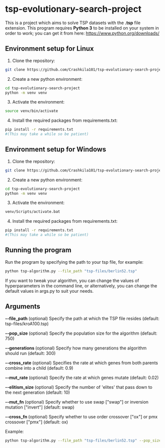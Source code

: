 # tsp-evolutionary-search-project
This is a project which aims to solve TSP datasets with the **.tsp** file extension.
This program requires **Python 3** to be installed on your system in order to work; you can get it from here: https://www.python.org/downloads/

## Environment setup for Linux

1. Clone the repository:

```bash
git clone https://github.com/Crashkila101/tsp-evolutionary-search-project.git
```

2. Create a new python environment:
```bash
cd tsp-evolutionary-search-project
python -m venv venv
```

3. Activate the environment:
```bash
source venv/bin/activate
```

4. Install the required packages from requirements.txt:
```bash
pip install -r requirements.txt
#(This may take a while so be patient)
```

## Environment setup for Windows

1. Clone the repository:

```bash
git clone https://github.com/Crashkila101/tsp-evolutionary-search-project.git
```

2. Create a new python environment:
```bash
cd tsp-evolutionary-search-project
python -m venv venv
```

3. Activate the environment:
```bash
venv/Scripts/activate.bat
```

4. Install the required packages from requirements.txt:
```bash
pip install -r requirements.txt
#(This may take a while so be patient)
```

## Running the program
Run the program by specifying the path to your tsp file, for example:
```bash
python tsp-algorithm.py --file_path "tsp-files/berlin52.tsp"
```     
If you want to tweak your algorithm, you can change the values of hyperparameters in the command line, or alternatively, you can change the default values in args.py to suit your needs.

## Arguments
**--file_path <path-to-file>** (optional) Specify the path at which the TSP file resides (default: tsp-files/kroA100.tsp)

**--pop_size <population>** (optional) Specify the population size for the algorithm (default: 750)

**--generations <generations>** (optional) Specify how many generations the algorithm should run (default: 300)

**--cross_rate <rate>** (optional) Specifies the rate at which genes from both parents combine into a child (default: 0.9)

**--mut_rate <rate>** (optional) Specify the rate at which genes mutate (default: 0.02)

**--elitism_size <size>** (optional) Specify the number of 'elites' that pass down to the next generation (default: 10)

**--mut_fn <function>** (optional) Specify whether to use swap ["swap"] or inversion mutation ["invert"] (default: swap)

**--cross_fn <function>** (optional) Specify whether to use order crossover ["ox"] or pmx crossover ["pmx"] (default: ox)

Example:
```bash
python tsp-algorithm.py --file_path "tsp-files/berlin52.tsp" --pop_size 1000 --generations 500 --cross_rate 1.0 --mut_rate 0.05 --elitism_size 5 --mut_fn "invert" --cross_fn "pmx"
```     
